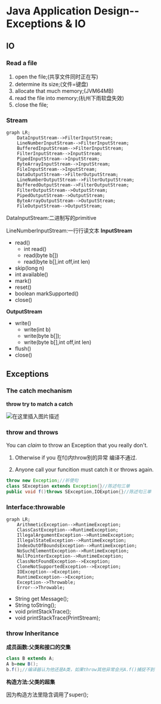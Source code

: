 # Java Application Design--Exceptions & IO

## IO
### Read a file
1. open the file;(共享文件同时正在写)
2. determine its size;(文件=键盘)
3. allocate that much memory;(JVM64MB)
4. read the file into memory;(杭州下雨软盘失效)
5. close the file;

### Stream

```mermaid
graph LR;
	DataInputStream-->FilterInputStream;
	LineNumberInputStream-->FilterInputStream;
	BufferedInputStream-->FilterInputStream;
	FilterInputStream-->InputStream;
	PipedInputStream-->InputStream;
	ByteArrayInputStream-->InputStream;
	FileInputStream-->InputStream;
	DataOutputStream-->FilterOutputStream;
	LineNumberOutputStream-->FilterOutputStream;
	BufferedOutputStream-->FilterOutputStream;
	FilterOutputStream-->OutputStream;
	PipedOutputStream-->OutputStream;
	ByteArrayOutputStream-->OutputStream;
	FileOutputStream-->OutputStream;
```

DataInputStream:二进制写的primitive

LineNumberInputStream:一行行读文本
**InputStream**

- read()
	- int read()
	- read(byte b[])
	- read(byte b[],int off,int len)
- skip(long n)
- int available()
- mark()
- reset()
- boolean markSupported()
- close()

**OutputStream**
- write()
	- write(int b)
	- write(byte b[]);
	- write(byte b[],int off,int len)
- flush()
- close()

## Exceptions

### The catch mechanism

**throw try to match a catch**

![在这里插入图片描述](https://img-blog.csdnimg.cn/2020102715001043.png?x-oss-process=image/watermark,type_ZmFuZ3poZW5naGVpdGk,shadow_10,text_aHR0cHM6Ly9ibG9nLmNzZG4ubmV0L3FxXzM5MzgwMjMw,size_16,color_FFFFFF,t_70#pic_center)

### throw and throws

You can *claim* to throw an Exception that you really don't.

1. Otherwise if you 在f()内throw别的异常 编译不通过.

2. Anyone call your funcition must catch it or throws again.
```java
throw new Exception;//祈使句
class SException extends Exception{}//陈述句三单
public void f()throws SException,IOExption{}//陈述句三单
```

### Interface:throwable

```mermaid
graph LR;
	ArithmeticException-->RuntimeException;
	ClassCastException-->RuntimeException;
	IllegalArgumentException-->RuntimeException;
	IllegalStateException-->RuntimeException;
	IndexOutOfBoundsException-->RuntimeException;
	NoSuchElementException-->RuntimeException;
	NullPointerException-->RuntimeException;
	ClassNotFoundException-->Exception;
	CloneNotSupportedException-->Exception;
	IOException-->Exception; 
    RuntimeException-->Exception;
    Exception-->Throwable;
    Error-->Throwable;
```

- String get Message();
- String toString();
- void printStackTrace();
- void printStackTrace(PrintStream);

### throw Inheritance

**成员函数:父类和接口的交集**
```java
class B extends A;
A b=new B();
b.f();//编译器认为他还是A类，如果throw其他异常会光A.f()捕捉不到
```
**构造方法:父类的超集**

因为构造方法里隐含调用了super();

